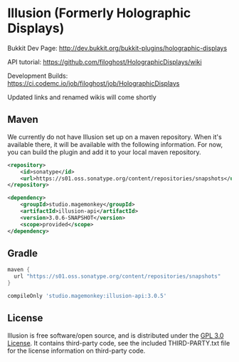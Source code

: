 Illusion (Formerly Holographic Displays)
===================

Bukkit Dev Page: http://dev.bukkit.org/bukkit-plugins/holographic-displays

API tutorial: https://github.com/filoghost/HolographicDisplays/wiki

Development Builds: https://ci.codemc.io/job/filoghost/job/HolographicDisplays

Updated links and renamed wikis will come shortly

## Maven

We currently do not have Illusion set up on a maven repository. When it's available there, it will be
available with the following information. For now, you can build the plugin and add it to your local
maven repository.

```xml
<repository>
    <id>sonatype</id>
    <url>https://s01.oss.sonatype.org/content/repositories/snapshots</url>
</repository>
```

```xml
<dependency>
    <groupId>studio.magemonkey</groupId>
    <artifactId>illusion-api</artifactId>
    <version>3.0.6-SNAPSHOT</version>
    <scope>provided</scope>
</dependency>
```

## Gradle
```groovy
maven {
  url "https://s01.oss.sonatype.org/content/repositories/snapshots"
}
```

```groovy
compileOnly 'studio.magemonkey:illusion-api:3.0.5'
```

## License
Illusion is free software/open source, and is distributed under the [GPL 3.0 License](https://opensource.org/licenses/GPL-3.0). It contains third-party code, see the included THIRD-PARTY.txt file for the license information on third-party code.
